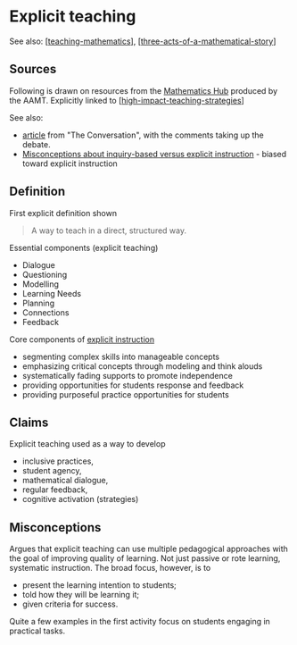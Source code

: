 # Explicit teaching

See also: [[teaching-mathematics]], [[three-acts-of-a-mathematical-story]]

## Sources

Following is drawn on resources from the [Mathematics Hub](https://www.mathematicshub.edu.au/) produced by the AAMT.  Explicitly linked to [[high-impact-teaching-strategies]]

See also:

- [article](https://theconversation.com/explainer-what-is-explicit-instruction-and-how-does-it-help-children-learn-115144) from "The Conversation", with the comments taking up the debate.
- [Misconceptions about inquiry-based versus explicit instruction](https://www.thescienceofmath.com/misconceptions-inquiry-based-versus-explicit-instruction) - biased toward explicit instruction

## Definition

First explicit definition shown
> A way to teach in a direct, structured way.

Essential components (explicit teaching)

- Dialogue 
- Questioning
- Modelling 
- Learning Needs 
- Planning
- Connections
- Feedback

Core components of [explicit instruction](https://www.thescienceofmath.com/misconceptions-inquiry-based-versus-explicit-instruction)

- segmenting complex skills into manageable concepts
- emphasizing critical concepts through modeling and think alouds
- systematically fading supports to promote independence
- providing opportunities for students response and feedback
- providing purposeful practice opportunities for students

## Claims

Explicit teaching used as a way to develop

- inclusive practices,
- student agency,
- mathematical dialogue,
- regular feedback,
- cognitive activation (strategies)

## Misconceptions

Argues that explicit teaching can use multiple pedagogical approaches with the goal of improving quality of learning. Not just passive or rote learning, systematic instruction. The broad focus, however, is to

- present the learning intention to students;
- told how they will be learning it;
- given criteria for success.

Quite a few examples in the first activity focus on students engaging in practical tasks.


[//begin]: # "Autogenerated link references for markdown compatibility"
[teaching-mathematics]: teaching-mathematics "Teaching Mathematics"
[three-acts-of-a-mathematical-story]: three-acts-of-a-mathematical-story "Three acts of a mathematical story"
[high-impact-teaching-strategies]: ../high-impact-teaching-strategies "High impact teaching strategies"
[//end]: # "Autogenerated link references"